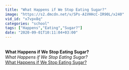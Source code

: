```yaml
---
title: "What Happens if We Stop Eating Sugar?"
image: "https://s2.dmcdn.net/v/SPs-A1VHHcC-IR90L/x240"
vid_id: "x7vpx8q"
categories: "school"
tags: ["Happens","Eating","Sugar?"]
date: "2020-09-01T10:11:04+03:00"
---
```

<br><b>What Happens if We Stop Eating Sugar?</b><br> <i>What Happens if We Stop Eating Sugar?</i><br> <u>What Happens if We Stop Eating Sugar?</u>
